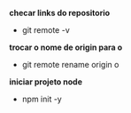**checar links do repositorio**
- git remote -v

**trocar o nome de origin para o**
- git remote rename origin o

**iniciar projeto node**
- npm init -y
